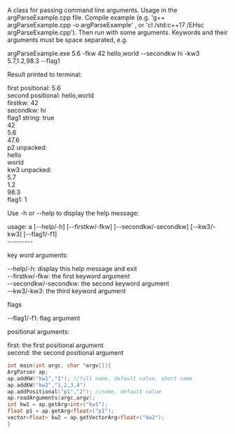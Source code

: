 A class for passing command line arguments. Usage in the argParseExample.cpp file. Compile example (e.g. 'g++ argParseExample.cpp -o argParseExample' , or 'cl /std:c++17 /EHsc argParseExample.cpp'). Then run with some arguments. Keywords and their arguments must be space separated, e.g.

argParseExample.exe 5.6 -fkw 42 hello,world --secondkw hi -kw3 5.7,1.2,98.3 --flag1 

Result printed to terminal:

first positional: 5.6<br>
second positional: hello,world<br>
firstkw: 42<br>
secondkw: hi<br>
flag1 string: true<br>
42<br>
5.6<br>
47.6<br>
p2 unpacked:<br>
hello<br>
world<br>
kw3 unpacked:<br>
5.7<br>
1.2<br>
98.3<br>
flag1: 1<br>


Use -h or --help to display the help message:

usage: a [--help/-h] [--firstkw/-fkw] [--secondkw/-secondkw] [--kw3/-kw3] [--flag1/-f1] <first> <second> <br>
---------<br>

key word arguments:

--help/-h: display this help message and exit<br>
--firstkw/-fkw: the first keyword argument<br>
--secondkw/-secondkw: the second keyword argument<br>
--kw3/-kw3: the third keyword argument<br>

flags

--flag1/-f1: flag argument

positional arguments:

first: the first positional argument<br>
second: the second positional argument<br>

```C++
int main(int argc, char *argv[]){
ArgParser ap;
ap.addKW("kw1","1"); //full name, default value, short name
ap.addKW("kw2","1,2,3,4")
ap.addPositional("p1","2"); //name, default value
ap.readArguments(argc,argv);
int kw1 = ap.getArg<int>("kw1");
float p1 = ap.getArg<float>("p1");
vector<float> kw2 = ap.getVectorArg<float>("kw2");
}
```